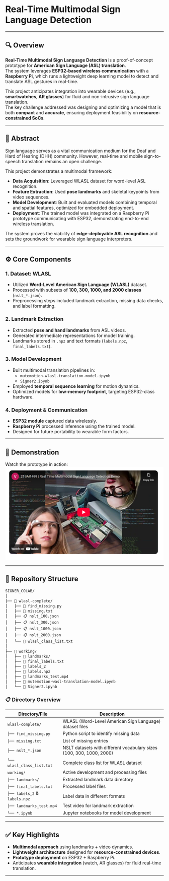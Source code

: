 # Real-Time Multimodal Sign Language Detection

---

## 🔍 Overview

**Real-Time Multimodal Sign Language Detection** is a proof-of-concept prototype for **American Sign Language (ASL) translation**.  
The system leverages **ESP32-based wireless communication** with a **Raspberry Pi**, which runs a lightweight deep learning model to detect and translate ASL gestures in real-time.  

This project anticipates integration into wearable devices (e.g., **smartwatches, AR glasses**) for fluid and non-intrusive sign language translation.  
The key challenge addressed was designing and optimizing a model that is both **compact** and **accurate**, ensuring deployment feasibility on **resource-constrained SoCs**.

---

## 📜 Abstract

Sign language serves as a vital communication medium for the Deaf and Hard of Hearing (DHH) community. However, real-time and mobile sign-to-speech translation remains an open challenge.  

This project demonstrates a multimodal framework:  
- **Data Acquisition**: Leveraged WLASL dataset for word-level ASL recognition.  
- **Feature Extraction**: Used **pose landmarks** and skeletal keypoints from video sequences.  
- **Model Development**: Built and evaluated models combining temporal and spatial features, optimized for embedded deployment.  
- **Deployment**: The trained model was integrated on a Raspberry Pi prototype communicating with ESP32, demonstrating end-to-end wireless translation.  

The system proves the viability of **edge-deployable ASL recognition** and sets the groundwork for wearable sign language interpreters.

---

## ⚙️ Core Components

### 1. Dataset: WLASL
- Utilized **Word-Level American Sign Language (WLASL)** dataset.  
- Processed with subsets of **100, 300, 1000, and 2000 classes** (`nslt_*.json`).  
- Preprocessing steps included landmark extraction, missing data checks, and label formatting.  

### 2. Landmark Extraction
- Extracted **pose and hand landmarks** from ASL videos.  
- Generated intermediate representations for model training.  
- Landmarks stored in `.npz` and text formats (`labels.npz`, `final_labels.txt`).  

### 3. Model Development
- Built multimodal translation pipelines in:  
  - `mutemotion-wlasl-translation-model.ipynb`  
  - `Signer2.ipynb`  
- Employed **temporal sequence learning** for motion dynamics.  
- Optimized models for **low-memory footprint**, targeting ESP32-class hardware.  

### 4. Deployment & Communication
- **ESP32 module** captured data wirelessly.  
- **Raspberry Pi** processed inference using the trained model.  
- Designed for future portability to wearable form factors.  

---

## 🎥 Demonstration

Watch the prototype in action:  
[![21BAI1499 | Real Time Multimodal Sign Language Detection Demo](./images/thumbnail.png)](https://www.youtube.com/watch?v=q9amnUtUOjI "21BAI1499 | Real Time Multimodal Sign Language Detection Demo")


---

## 📂 Repository Structure

```
SIGNER_COLAB/
│
├── 📁 wlasl-complete/
│   ├── 🐍 find_missing.py
│   ├── 📄 missing.txt
│   ├── 📋 nslt_100.json
│   ├── 📋 nslt_300.json
│   ├── 📋 nslt_1000.json
│   ├── 📋 nslt_2000.json
│   └── 📄 wlasl_class_list.txt
│
├── 📁 working/
│   ├── 📁 landmarks/
│   ├── 📄 final_labels.txt
│   ├── 📄 labels_2
│   ├── 📄 labels.npz
│   ├── 🎥 landmarks_test.mp4
│   ├── 📓 mutemotion-wasl-translation-model.ipynb
│   └── 📓 Signer2.ipynb
```

### 📋 Directory Overview

| Directory/File | Description |
|----------------|-------------|
| `wlasl-complete/` | WLASL (Word-Level American Sign Language) dataset files |
| `├── find_missing.py` | Python script to identify missing data |
| `├── missing.txt` | List of missing entries |
| `├── nslt_*.json` | NSLT datasets with different vocabulary sizes (100, 300, 1000, 2000) |
| `└── wlasl_class_list.txt` | Complete class list for WLASL dataset |
| `working/` | Active development and processing files |
| `├── landmarks/` | Extracted landmark data directory |
| `├── final_labels.txt` | Processed label files |
| `├── labels_2` & `labels.npz` | Label data in different formats |
| `├── landmarks_test.mp4` | Test video for landmark extraction |
| `└── *.ipynb` | Jupyter notebooks for model development |

---

## ✅ Key Highlights
- **Multimodal approach** using landmarks + video dynamics.  
- **Lightweight architecture** designed for **resource-constrained devices**.  
- **Prototype deployment** on ESP32 + Raspberry Pi.  
- Anticipates **wearable integration** (watch, AR glasses) for fluid real-time translation.  

---
